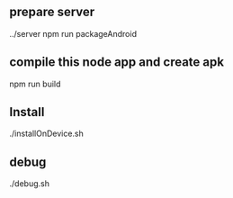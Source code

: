 
## prepare server

 ../server
 npm run packageAndroid


## compile this node app and create apk
npm run build

## Install
./installOnDevice.sh


## debug
./debug.sh

